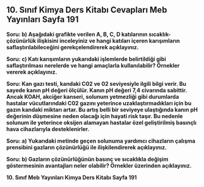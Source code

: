 ## 10. Sınıf Kimya Ders Kitabı Cevapları Meb Yayınları Sayfa 191

**Soru: b) Aşağıdaki grafikte verilen A, B, C, D katılarının sıcaklık-çözünürlük ilişkisini inceleyiniz ve hangi katıları içeren karışımların saflaştırılabileceğini gerekçelendirerek açıklayınız.**

**Soru: c) Katı karışımların yukarıdaki işlemlerde belirtildiği gibi saflaştırılması nerelerde ve hangi amaçlarla kullanılabilir? Örnekler vererek açıklayınız.**

**Soru: Kan gazı testi, kandaki C02 ve 02 seviyesiyle ilgili bilgi verir. Bu sayede kanın pH değeri ölçülür. Kanın pH değeri 7,4 civarında sabittir. Ancak KOAH, akciğer kanseri, solunum yetmezliği gibi durumlarda hastalar vücutlarındaki C02 gazını yeterince uzaklaştırmadıkları için bu gazın kandaki miktarı artar. Bu artış belli bir seviyeye ulaştığında kanın pH değerinin düşmesine neden olacağı için hayati risk taşır. Bu nedenle solunum ile yeterince oksijen alamayan hastalar özel geliştirilmiş basınçlı hava cihazlarıyla desteklenirler.**

**Soru: a) Yukarıdaki metinde geçen solunuma yardımcı cihazların çalışma prensibini gazların çözünürlüğü ile ilişkilendirerek açıklayınız.**

**Soru: b) Gazların çözünürlüğünün basınç ve sıcaklıkla değişim göstermesinin avantajları neler olabilir? Örnekler üzerinden açıklayınız.**

**10. Sınıf Meb Yayınları Kimya Ders Kitabı Sayfa 191**